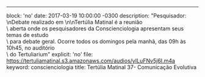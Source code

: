 ---
block: 'no'
date: 2017-03-19 10:00:00 -0300
description: "Pesquisador: \nDebate realizado em \n\nTertúlia Matinal é a reunião\
  \ aberta onde os pesquisadores da Conscienciologia apresentam seus temas de estudo\
  \ para debate geral. Ocorre todos os domingos pela manhã, das 09h às 10h45, no auditório\
  \ do Tertuliarium"
explicit: 'no'
file: https://tertuliamatinal.s3.amazonaws.com/audios/yILuFNv5j6I.m4a
keyword: conscienciologia
title: Tertúlia Matinal 37- Comunicação Evolutiva
